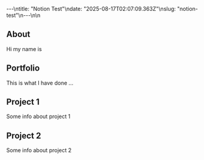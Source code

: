 ---\ntitle: "Notion Test"\ndate: "2025-08-17T02:07:09.363Z"\nslug: "notion-test"\n---\n\n
## About

Hi my name is


## Portfolio

This is what I have done …


## Project 1

Some info about project 1


## Project 2

Some info about project 2

